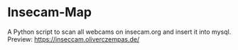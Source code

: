 # Insecam-Map
A Python script to scan all webcams on insecam.org and insert it into mysql.
Preview: https://inseccam.oliverczempas.de/

